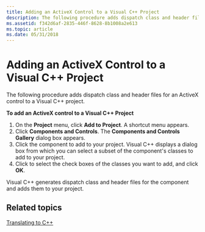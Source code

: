 ```yaml
---
title: Adding an ActiveX Control to a Visual C++ Project
description: The following procedure adds dispatch class and header files for an ActiveX control to a Visual C++ project.
ms.assetid: f342d6af-2835-446f-8628-8b1008a2e613
ms.topic: article
ms.date: 05/31/2018
---
```


# Adding an ActiveX Control to a Visual C++ Project

The following procedure adds dispatch class and header files for an ActiveX control to a Visual C++ project.

**To add an ActiveX control to a Visual C++ Project**

1.  On the **Project** menu, click **Add to Project**. A shortcut menu appears.
2.  Click **Components and Controls**. The **Components and Controls Gallery** dialog box appears.
3.  Click the component to add to your project. Visual C++ displays a dialog box from which you can select a subset of the component's classes to add to your project.
4.  Click to select the check boxes of the classes you want to add, and click **OK**.

Visual C++ generates dispatch class and header files for the component and adds them to your project.

## Related topics

<dl> <dt>

[Translating to C++](translating-to-c--.md)
</dt> </dl>

 

 




